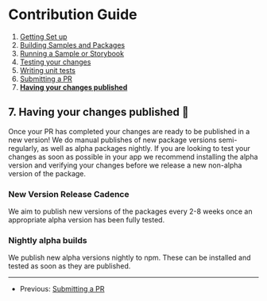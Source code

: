 # Contribution Guide

1. [Getting Set up](./1.%20getting-set-up.md)
2. [Building Samples and Packages](./2.%20build-samples-and-packages.md)
3. [Running a Sample or Storybook](./3.%20running-a-sample-or-storybook.md)
4. [Testing your changes](./4.%20testing-your-changes.md)
5. [Writing unit tests](./5.%20writing-unit-tests.md)
6. [Submitting a PR](./6.%20submitting-a-pr.md)
7. **[Having your changes published](./7.%20having-your-changes-published.md)**

## 7. Having your changes published 🚀

Once your PR has completed your changes are ready to be published in a new version! We do manual publishes of new package versions semi-regularly, as well as alpha packages nightly. If you are looking to test your changes as soon as possible in your app we recommend installing the alpha version and verifying your changes before we release a new non-alpha version of the package.

### New Version Release Cadence

We aim to publish new versions of the packages every 2-8 weeks once an appropriate alpha version has been fully tested.

### Nightly alpha builds

We publish new alpha versions nightly to npm. These can be installed and tested as soon as they are published.

---

* Previous: [Submitting a PR](./6.%20submitting-a-pr.md)
